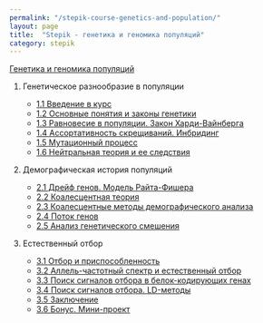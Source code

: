 ```yaml
---
permalink: "/stepik-course-genetics-and-population/"
layout: page
title:  "Stepik - генетика и геномика популяций"
category: stepik
---
```



[Генетика и геномика популяций](https://stepik.org/course/9182/syllabus)

1. Генетическое разнообразие в популяции
   * [1.1 Введение в курс](https://stepik.org/course/9182/syllabus) 
   * [1.2 Основные понятия и законы генетики](/stepik/courses/genetics-and-genomics-of-populations-step_1_2-basics-genetic-laws.html)
   * [1.3 Равновесие в популяции. Закон Харди-Вайнберга](/stepik/courses/genetics-and-genomics-of-populations-module_1.3_equilibrium_in_the_population_Hardy-Weinberg_law.html)
   * [1.4 Ассортативность скрещиваний. Инбридинг](/stepik/courses/genetics-and-genomics-of-populations-module_1.4_inbreeding.html)
   * [1.5 Мутационный процесс](/stepik/courses/genetics-and-genomics-of-populations-module_1.5_mutations.html)
   * [1.6 Нейтральная теория и ее следствия]()
    
2. Демографическая история популяций
   * [2.1 Дрейф генов. Модель Райта-Фишера]()
   * [2.2 Коалесцентная теория]()
   * [2.3 Коалесцентные методы демографического анализа]()
   * [2.4 Поток генов]()
   * [2.5 Анализ генетического смешения]()
   
3. Естественный отбор
   * [3.1 Отбор и приспособленность]()
   * [3.2 Аллель-частотный спектр и естественный отбор]()
   * [3.3 Поиск сигналов отбора в белок-кодирующих генах]()
   * [3.4 Поиск сигналов отбора. LD-методы]()
   * [3.5 Заключение]()
   * [3.6 Бонус. Мини-проект]()
